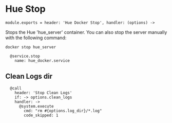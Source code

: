
# Hue Stop

    module.exports = header: 'Hue Docker Stop', handler: (options) ->

Stops the Hue 'hue_server' container. You can also stop the server manually with the following
command:

```
docker stop hue_server
```

      @service.stop
        name: hue_docker.service

## Clean Logs dir

      @call
        header: 'Stop Clean Logs'
        if: -> options.clean_logs
        handler: ->
          @system.execute
            cmd: "rm #{options.log_dir}/*.log"
            code_skipped: 1
